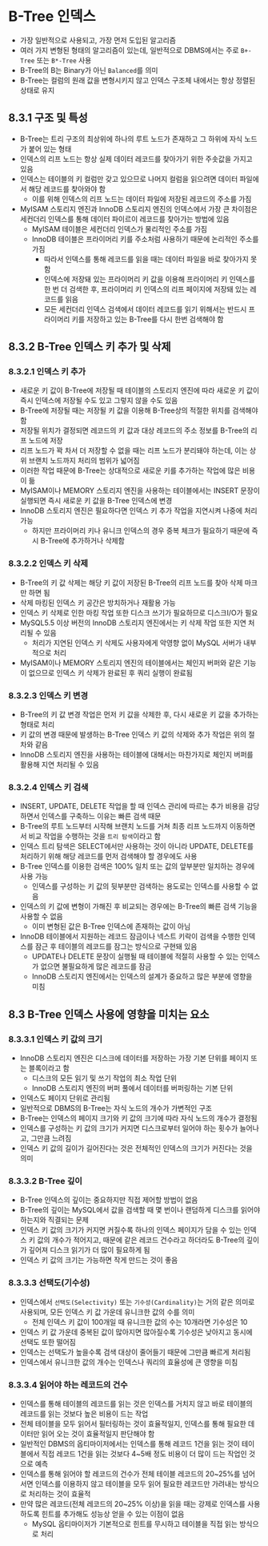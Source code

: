 # B-Tree 인덱스
- 가장 일반적으로 사용되고, 가장 먼저 도입된 알고리즘
- 여러 가지 변형된 형태의 알고리즘이 있는데, 일반적으로 DBMS에서는 주로 `B+-Tree` 또는 `B*-Tree` 사용
- B-Tree의 B는 Binary가 아닌 `Balanced`를 의미
- B-Tree는 컬럼의 원래 값을 변형시키지 않고 인덱스 구조체 내에서는 항상 정렬된 상태로 유지

## 8.3.1 구조 및 특성
- B-Tree는 트리 구조의 최상위에 하나의 루트 노드가 존재하고 그 하위에 자식 노드가 붙어 있는 형태
- 인덱스의 리프 노드는 항상 실제 데이터 레코드를 찾아가기 위한 주솟값을 가지고 있음
- 인덱스는 테이블의 키 컬럼만 갖고 있으므로 나머지 컬럼을 읽으려면 데이터 파일에서 해당 레코드를 찾아와야 함
  - 이를 위해 인덱스의 리프 노드는 데이터 파일에 저장된 레코드의 주소를 가짐
- MyISAM 스토리지 엔진과 InnoDB 스토리지 엔진의 인덱스에서 가장 큰 차이점은 세컨더리 인덱스를 통해 데이터 파이르이 레코드를 찾아가는 방법에 있음
  - MyISAM 테이블은 세컨더리 인덱스가 물리적인 주소를 가짐
  - InnoDB 테이블은 프라이머리 키를 주소처럼 사용하기 때문에 논리적인 주소를 가짐
    - 따라서 인덱스를 통해 레코드를 읽을 때는 데이터 파일을 바로 찾아가지 못함
    - 인덱스에 저장돼 있는 프라이머리 키 값을 이용해 프라이머리 키 인덱스를 한 번 더 검색한 후, 프라이머리 키 인덱스의 리프 페이지에 저장돼 있는 레코드를 읽음
    - 모든 세컨더리 인덱스 검색에서 데이터 레코드를 읽기 위해서는 반드시 프라이머리 키를 저장하고 있는 B-Tree를 다시 한번 검색해야 함

## 8.3.2 B-Tree 인덱스 키 추가 및 삭제

### 8.3.2.1 인덱스 키 추가
- 새로운 키 값이 B-Tree에 저장될 때 테이블의 스토리지 엔진에 따라 새로운 키 값이 즉시 인덱스에 저장될 수도 있고 그렇지 않을 수도 있음
- B-Tree에 저장될 때는 저장될 키 값을 이용해 B-Tree상의 적절한 위치를 검색해야 함
- 저장될 위치가 결정되면 레코드의 키 값과 대상 레코드의 주소 정보를 B-Tree의 리프 노드에 저장
- 리프 노드가 꽉 차서 더 저장할 수 없을 때는 리프 노드가 분리돼야 하는데, 이는 상위 브랜치 노드까지 처리의 범위가 넓어짐
- 이러한 작업 때문에 B-Tree는 상대적으로 새로운 키를 추가하는 작업에 많은 비용이 듦
- MyISAM이나 MEMORY 스토리지 엔진을 사용하는 테이블에서는 INSERT 문장이 실행되면 즉시 새로운 키 값을 B-Tree 인덱스에 변경
- InnoDB 스토리지 엔진은 필요하다면 인덱스 키 추가 작업을 지연시켜 나중에 처리 가능
  - 하지만 프라이머리 키나 유니크 인덱스의 경우 중복 체크가 필요하기 때문에 즉시 B-Tree에 추가하거나 삭제함

### 8.3.2.2 인덱스 키 삭제
- B-Tree의 키 값 삭제는 해당 키 값이 저장된 B-Tree의 리프 노드를 찾아 삭제 마크만 하면 됨
- 삭제 마킹된 인덱스 키 공간은 방치하거나 재활용 가능
- 인덱스 키 삭제로 인한 마킹 작업 또한 디스크 쓰기가 필요하므로 디스크I/O가 필요
- MySQL5.5 이상 버전의 InnoDB 스토리지 엔진에서는 키 삭제 작업 또한 지연 처리될 수 있음
  - 처리가 지연된 인덱스 키 삭제도 사용자에게 악영향 없이 MySQL 서버가 내부적으로 처리
- MyISAM이나 MEMORY 스토리지 엔진의 테이블에서는 체인지 버퍼와 같은 기능이 없으므로 인덱스 키 삭제가 완료된 후 쿼리 실행이 완료됨

### 8.3.2.3 인덱스 키 변경
- B-Tree의 키 값 변경 작업은 먼저 키 값을 삭제한 후, 다시 새로운 키 값을 추가하는 형태로 처리
- 키 값의 변경 때문에 발생하는 B-Tree 인덱스 키 값의 삭제와 추가 작업은 위의 절차와 같음
- InnoDB 스토리지 엔진을 사용하는 테이블에 대해서는 마찬가지로 체인지 버퍼를 활용해 지연 처리될 수 있음

### 8.3.2.4 인덱스 키 검색
- INSERT, UPDATE, DELETE 작업을 할 때 인덱스 관리에 따르는 추가 비용을 감당하면서 인덱스를 구축하느 이유는 빠른 검색 때문
- B-Tree의 루트 노드부터 시작해 브랜치 노드를 거쳐 최종 리프 노드까지 이동하면서 비교 작업을 수행하는 것을 `트리 탐색`이라고 함
- 인덱스 트리 탐색은 SELECT에서만 사용하는 것이 아니라 UPDATE, DELETE를 처리하기 위해 해당 레코드를 먼저 검색해야 할 경우에도 사용
- B-Tree 인덱스를 이용한 검색은 100% 일치 또는 값의 앞부분만 일치하는 경우에 사용 가능
  - 인덱스를 구성하는 키 값의 뒷부분만 검색하는 용도로는 인덱스를 사용할 수 없음
- 인덱스의 키 값에 변형이 가해진 후 비교되는 경우에는 B-Tree의 빠른 검색 기능을 사용할 수 없음
  - 이미 변형된 값은 B-Tree 인덱스에 존재하는 값이 아님
- InnoDB 테이블에서 지원하는 레코드 잠금이나 넥스트 키락이 검색을 수행한 인덱스를 잠근 후 테이블의 레코드를 잠그는 방식으로 구현돼 있음
  - UPDATE나 DELETE 문장이 실행될 때 테이블에 적절히 사용할 수 있는 인덱스가 없으면 불필요하게 많은 레코드를 잠금
  - InnoDB 스토리지 엔진에서는 인덱스의 설계가 중요하고 많은 부분에 영향을 미침

## 8.3 B-Tree 인덱스 사용에 영향을 미치는 요소

### 8.3.3.1 인덱스 키 값의 크기
- InnoDB 스토리지 엔진은 디스크에 데이터를 저장하는 가장 기본 단위를 페이지 또는 블록이라고 함
  - 디스크의 모든 읽기 및 쓰기 작업의 최소 작업 단위
  - InnoDB 스토리지 엔진의 버퍼 풀에서 데이터를 버퍼링하는 기본 단위
- 인덱스도 페이지 단위로 관리됨
- 일반적으로 DBMS의 B-Tree는 자식 노드의 개수가 가변적인 구조
- B-Tree는 인덱스의 페이지 크기와 키 값의 크기에 따라 자식 노드의 개수가 결정됨
- 인덱스를 구성하는 키 값의 크기가 커지면 디스크로부터 일어야 하는 횟수가 늘어나고, 그만큼 느려짐
- 인덱스 키 값의 길이가 길어진다는 것은 전체적인 인덱스의 크기가 커진다는 것을 의미

### 8.3.3.2 B-Tree 깊이
- B-Tree 인덱스의 깊이는 중요하지만 직접 제어할 방법이 없음
- B-Tree의 깊이는 MySQL에서 값을 검색할 때 몇 번이나 랜덤하게 디스크를 읽어야 하는지와 직결되는 문제
- 인덱스 키 값의 크기가 커지면 커질수록 하나의 인덱스 페이지가 담을 수 있는 인덱스 키 값의 개수가 적어지고, 때문에 같은 레코드 건수라고 하더라도 B-Tree의 깊이가 깊어져 디스크 읽기가 더 많이 필요하게 됨
- 인덱스 키 값의 크기는 가능하면 작게 만드는 것이 좋음
  
### 8.3.3.3 선택도(기수성)
- 인덱스에서 `선택도(Selectivity)` 또는 `기수성(Cardinality)`는 거의 같은 의미로 사용되며, 모든 인덱스 키 값 가운데 유니크한 값의 수를 의미
  - 전체 인덱스 키 값이 100개일 때 유니크한 값의 수는 10개라면 기수성은 10
- 인덱스 키 값 가운데 중복된 값이 많아지면 많아질수록 기수성은 낮아지고 동시에 선택도 또한 떨어짐
- 인덱스는 선택도가 높을수록 검색 대상이 줄어들기 때문에 그만큼 빠르게 처리됨
- 인덱스에서 유니크한 값의 개수는 인덱스나 쿼리의 효율성에 큰 영향을 미침

### 8.3.3.4 읽어야 하는 레코드의 건수
- 인덱스를 통해 테이블의 레코드를 읽는 것은 인덱스를 거치지 않고 바로 테이블의 레코드를 읽는 것보다 높은 비용이 드는 작업
- 전체 테이블을 모두 읽어서 필터링하는 것이 효율적일지, 인덱스를 통해 필요한 데이터만 읽어 오는 것이 효율적일지 판단해야 함
- 일반적인 DBMS의 옵티마이저에서는 인덱스를 통해 레코드 1건을 읽는 것이 테이블에서 직접 레코드 1건을 읽는 것보다 4~5배 정도 비용이 더 많이 드는 작업인 것으로 예측
- 인덱스를 통해 읽어야 할 레코드의 건수가 전체 테이블 레코드의 20~25%를 넘어서면 인덱스를 이용하지 않고 테이블을 모두 읽어 필요한 레코드만 가려내는 방식으로 처리하는 것이 효율적
- 만약 많은 레코드(전체 레코드의 20~25% 이상)을 읽을 때는 강제로 인덱스를 사용하도록 힌트를 추가해도 성능상 얻을 수 있는 이점이 없음
  - MySQL 옵티마이저가 기본적으로 힌트를 무시하고 테이블을 직접 읽는 방식으로 처리
